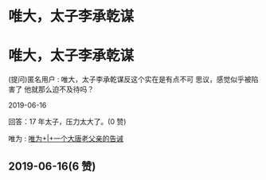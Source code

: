 # 唯大，太子李承乾谋

# 唯大，太子李承乾谋

(提问)匿名用户 : 唯大，太子李承乾谋反这个实在是有点不可 思议，感觉似乎被陷害了 他就那么迫不及待吗？

2019-06-16

回答：17 年太子，压力太大了。(0 赞)

唯为 : [唯为](https://mp.weixin.qq.com/s/0qv2A0Axl_Amexzz_bAwGA)[+|+](https://mp.weixin.qq.com/s/0qv2A0Axl_Amexzz_bAwGA)[一个大唐老父亲的告诫](https://mp.weixin.qq.com/s/0qv2A0Axl_Amexzz_bAwGA)

## 2019-06-16(6 赞)